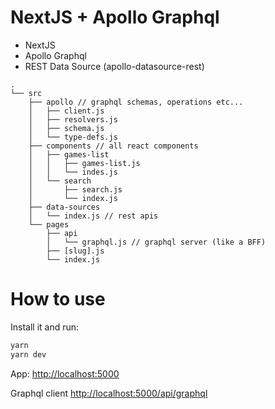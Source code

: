 # NextJS + Apollo Graphql

- NextJS
- Apollo Graphql
- REST Data Source (apollo-datasource-rest)

```
.
└── src
    ├── apollo // graphql schemas, operations etc... 
    │   ├── client.js
    │   ├── resolvers.js
    │   ├── schema.js
    │   └── type-defs.js
    ├── components // all react components
    │   ├── games-list
    │   │   ├── games-list.js
    │   │   └── indes.js
    │   └── search
    │       ├── search.js
    │       └── index.js
    ├── data-sources
    │   └── index.js // rest apis
    └── pages
        ├── api
        │   └── graphql.js // graphql server (like a BFF)
        ├── [slug].js
        └── index.js
```

# How to use

Install it and run:

```bash
yarn
yarn dev
```

App: [http://localhost:5000](http://localhost:5000)

Graphql client [http://localhost:5000/api/graphql](http://localhost:5000/api/graphql)